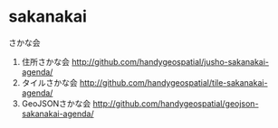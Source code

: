 sakanakai
=========

さかな会

1. 住所さかな会 http://github.com/handygeospatial/jusho-sakanakai-agenda/
2. タイルさかな会 http://github.com/handygeospatial/tile-sakanakai-agenda/
3. GeoJSONさかな会 http://github.com/handygeospatial/geojson-sakanakai-agenda/
